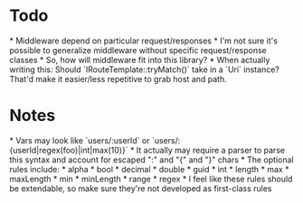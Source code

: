 <h1>Todo</h1>
* Middleware depend on particular request/responses
  * I'm not sure it's possible to generalize middleware without specific request/response classes
  * So, how will middleware fit into this library?
* When actually writing this:  Should `IRouteTemplate::tryMatch()` take in a `Uri` instance?  That'd make it easier/less repetitive to grab host and path.

<h1>Notes</h1>
* Vars may look like `users/:userId` or `users/:{userId|regex(foo)|int|max(10)}`
  * It actually may require a parser to parse this syntax and account for escaped ":" and "{" and "}" chars
  * The optional rules include:
      * alpha
      * bool
      * decimal
      * double
      * guid
      * int
      * length
      * max
      * maxLength
      * min
      * minLength
      * range
      * regex
  * I feel like these rules should be extendable, so make sure they're not developed as first-class rules